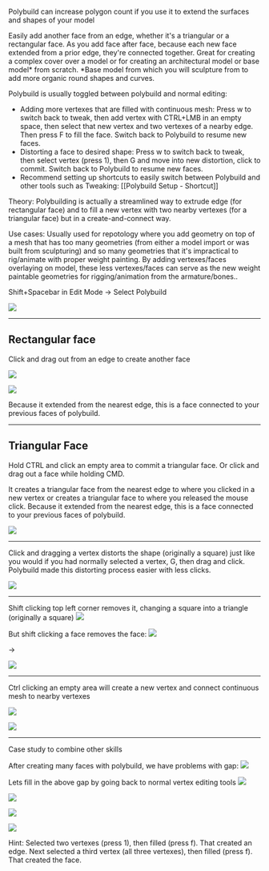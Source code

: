 
Polybuild can increase polygon count if you use it to extend the surfaces and shapes of your  model

Easily add another face from an edge, whether it's a triangular or a rectangular face. As you add face after face, because each new face extended from a prior edge, they're connected together. Great for creating a complex cover over a model or for creating an architectural model or base model* from scratch. 
\*Base model from which you will sculpture from to add more organic round shapes and curves.

Polybuild is usually toggled between polybuild and normal editing:
- Adding more vertexes that are filled with continuous mesh: Press w to switch back to tweak, then add vertex with CTRL+LMB in an empty space, then select that new vertex and two vertexes of a nearby edge. Then press F to fill the face. Switch back to Polybuild to resume new faces.
- Distorting a face to desired shape: Press w to switch back to tweak, then select vertex (press 1), then G and move into new distortion, click to commit. Switch back to Polybuild to resume new faces.
- Recommend setting up shortcuts to easily switch between Polybuild and other tools such as Tweaking: [[Polybuild Setup - Shortcut]]

Theory:
Polybuilding is actually a streamlined way to extrude edge (for rectangular face) and to fill a new vertex with two nearby vertexes (for a triangular face) but in a create-and-connect way.

Use cases:
Usually used for repotology where you add geometry on top of a mesh that has too many geometries (from either a model import or was built from sculpturing) and so many geometries that it's impractical to rig/animate with proper weight painting. By adding vertexes/faces overlaying on model, these less vertexes/faces can serve as the new weight paintable geometries for rigging/animation from the armature/bones..

Shift+Spacebar in Edit Mode -> Select Polybuild

![](https://i.imgur.com/6xXdS3L.png)

---

## Rectangular face

Click and drag out from an edge to create another face

![](https://i.imgur.com/OdcOrwr.png)

![](https://i.imgur.com/6Ui25Wd.png)


Because it extended from the nearest edge, this is a face connected to your previous faces of polybuild.

---

## Triangular Face

Hold CTRL and click an empty area to commit a triangular face. Or click and drag out a face while holding CMD.

It creates a triangular face from the nearest edge to where you clicked in a new vertex or creates a triangular face to where you released the mouse click. Because it extended from the nearest edge, this is a face connected to your previous faces of polybuild.

![](https://i.imgur.com/qUzbClQ.png)


---

Click and dragging a vertex distorts the shape (originally a square) just like you would if you had normally selected a vertex, G, then drag and click. Polybuild made this distorting process easier with less clicks.

![](https://i.imgur.com/Tm46aWK.png)



---

Shift clicking top left corner removes it, changing a square into a triangle (originally a square)
![](https://i.imgur.com/RCWE1cH.png)

But shift clicking a face removes the face:
![](https://i.imgur.com/HwpBuZL.png)

->

![](https://i.imgur.com/hiUo3UV.png)


---

Ctrl clicking an empty area will create a new vertex and connect continuous mesh to nearby vertexes

![](https://i.imgur.com/RAI6Dcg.png)

![](https://i.imgur.com/zDwoAMK.png)


---

Case study to combine other skills

After creating many faces with polybuild, we have problems with gap:
![](https://i.imgur.com/hA85HKn.png)

Lets fill in the above gap by going back to normal vertex editing tools
![](https://i.imgur.com/8PPMVgF.png)

![](https://i.imgur.com/8UC4axi.png)

![](https://i.imgur.com/yrctWZe.png)

![](https://i.imgur.com/n02AwGx.png)

Hint: Selected two vertexes (press 1), then filled (press f). That created an edge.
Next selected a third vertex (all three vertexes), then filled (press f). That created the face.